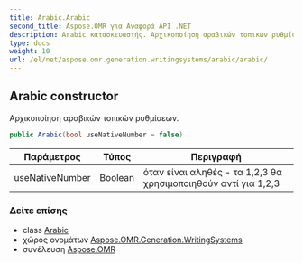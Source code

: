 ```yaml
---
title: Arabic.Arabic
second_title: Aspose.OMR για Αναφορά API .NET
description: Arabic κατασκευαστής. Αρχικοποίηση αραβικών τοπικών ρυθμίσεων.
type: docs
weight: 10
url: /el/net/aspose.omr.generation.writingsystems/arabic/arabic/
---
```

## Arabic constructor

Αρχικοποίηση αραβικών τοπικών ρυθμίσεων.

```csharp
public Arabic(bool useNativeNumber = false)
```

| Παράμετρος | Τύπος | Περιγραφή |
| --- | --- | --- |
| useNativeNumber | Boolean | όταν είναι αληθές - τα 1,2,3 θα χρησιμοποιηθούν αντί για 1,2,3 |

### Δείτε επίσης

* class [Arabic](../)
* χώρος ονομάτων [Aspose.OMR.Generation.WritingSystems](../../arabic/)
* συνέλευση [Aspose.OMR](../../../)



